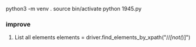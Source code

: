 python3 -m venv .
source bin/activate
python 1945.py

### improve
1. List all elements
elements = driver.find_elements_by_xpath("//*[not(*)]")
